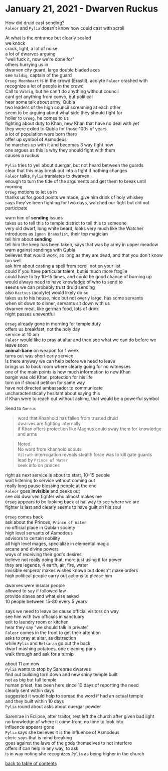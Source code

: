 # January 21, 2021 - Dwarven Ruckus

How did druid cast sending?  
`Faleor` and `Pylia` doesn't know how could cast with scroll  

At what is the entrance but clearly sealed  
we knock  
crack, light, a lot of noise  
a lot of dwarves arguing  
"well fuck it, now we're done for"  
others hurrying us in  
dwarven city guard, large double bladed axes  
see `Valdig`, captain of the guard  
`Orseg Moonheart` is in the crowd (Erastil), acolyte `Faleor` crashed with  
recognize a lot of people in the crowd  
Call to `Valdig`, but he can't do anything without council  
cant get anything from convo, but political  
hear some talk about army, Qubla  
two leaders of the high council screaming at each other  
seem to be arguing about what side they should fight for  
holler to `Orseg`, he comes to us  
fighting about duty to Khan, new Khan that have no deal with yet  
they were exiled to Qubla for those 100s of years  
a lot of population were born there  
offer up symbol of Asmodeus  
he marches up with it and becomes 3 way fight now  
one argues as this is why they should fight with them  
causes a ruckus  

`Pylia` tries to yell about duergar, but not heard between the guards  
clear that this may break out into a fight if nothing changes  
`Faleor` talks, `Pylia` translates to dwarven  
enough to turn the tide of the arguments and get them to break until morning  
`Orseg` motions to let us in  
thanks us for good points we made, give him drink of holy whiskey  
says they've been fighting for two days, watched our fight but did not participate  

warn him of **sending** issues  
takes us to tell this to temple district to tell this to someone  
very old dwarf, long white beard, looks very much like the Watcher  
introduces as `Igmon Bransfist`, their top magician  
tell him about **sending**  
tell him the keep has been taken, says that was by army in upper meadow  
warn against sendings with Qubla  
believes that would work, so long as they are dead, and that you don't know too well  
ask him about casting a spell from scroll not on your list  
could if you have particular talent, but is much more fragile  
could have to try 10-15 times, and could be good chance of burning up  
would always need to have knowledge of who to send to  
seems we can probably trust druid sending  
also `Hactvus` (acolyte) would likely do so  
takes us to his house, nice but not overly large, has some servants  
when sit down to dinner, servants sit down with us  
dwarven meal, like german food, lots of drink  
night passes uneventful  

`Orseg` already gone in morning for temple duty  
offers us breakfast, not the holy day  
service at 10 am  
`Faleor` would like to pray at altar and then see what we can do before we leave soon  
**animal-bane** on weapon for 1 week  
turns out was short early service  
is there anyway we can help before we need to leave  
brings us to back room where clearly going for no witnesses  
one of the main points is how much information to new Khan  
bargin was old Khan, protection for his life  
torn on if should petition for same way  
have not directed ambassador to communicate  
uncharacteristically hesitant about saying this  
if Khan were to reach out without asking, that would be a powerful symbol  

Send to `Gurrus`  
> word that Khanhold has fallen from trusted druid  
> dwarves are fighting internally  
> if Khan offers protection like Magnus could sway them for knowledge and arms  

> Noted.  
> No word from khanhold scouts  
> `Vilrath` interrogation reveals stealth force was to kill gate guards  
> lead by `Prince of Water`  
> seek info on princes  

right as next service is about to start, 10-15 people  
wait listening to service without coming out  
really long pause blessing people at the end  
`Faleor` goes **invisible** and peeks out  
see old dwarven fighter who almost makes me  
`Orseg` appears to be looking back at hallway to see where we are  
fighter is last and clearly seems to have guilt on his soul  

`Orseg` comes back  
ask about the Princes, `Prince of Water`  
no official place in Qublan society  
high level servants of Asmodeus  
advisors to certain nobility  
all high level mages, specialize in elemental magic  
arcane and divine powers  
ways of receiving their god's desires  
believe not really doing that, more just using it for power  
they are legends, 4 earth, air, fire, water  
invisible emperor makes wishes known but doesn't make orders  
high political people carry out actions to please him  

dwarves were insular people  
allowed to say if followed law  
provide slaves and what else asked  
10 people between 15-80 every 5 years  

says we need to leave be cause official visitors on way  
see him with two officials in sanctuary  
exit to laundry room or kitchen  
hear they say "we should talk in private"  
`Faleor` comes in the front to get their attention  
asks to pray at altar, as distraction  
while `Pylia` and `Belsaran` go out the back  
dwarf mashing potatoes, one cleaning pans  
walk through and ask for a turnip  

about 11 am now  
`Pylia` wants to stop by Sarenrae dwarves  
find out building torn down and new shiny temple built  
not as big but full temple  
human priest, has been here since 10 days of reporting the need  
clearly sent within days  
suggested it would help to spread the word if had an actual temple  
and they built within 10 days  
`Pylia` round about asks about duergar powder  

Sarenrae in Eclipse, after traitor, rest left the church after given bad light  
no knowledge of where it came from, no time to look into  
influence appears gone  
`Pylia` says she believes it is the influence of Asmodeus  
cleric says that is mind breaking  
goes against the laws of the gods themselves to not interfere  
offers if can help in any way, to ask  
is in way noting she recognizes `Pylia` as being higher in the church  

[back to table of contents](/sessions/README.md)
